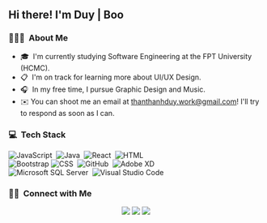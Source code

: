 


<h2>Hi there! I'm Duy | Boo</h2>

### 👨🏻‍💻 &nbsp;About Me

- 🎓 &nbsp;I'm currently studying Software Engineering  at the FPT University (HCMC).
- :clipboard: &nbsp;I'm on track for learning more about UI/UX Design.
- :headphones: &nbsp;In my free time, I pursue Graphic Design and Music.
- ✉️ You can shoot me an email at [thanthanhduy.work@gmail.com](mailto:thanthanhduy.work@gmail.com)! I'll try to respond as soon as I can.

### 💻 &nbsp;Tech Stack


![JavaScript](https://img.shields.io/badge/-JavaScript-05122A?style=flat&logo=javascript)&nbsp;
![Java](https://img.shields.io/badge/-Java-05122A?style=flat&logo=Java&logoColor=FFA518)&nbsp;
![React](https://img.shields.io/badge/-React-05122A?style=flat&logo=react)&nbsp;
![HTML](https://img.shields.io/badge/-HTML-05122A?style=flat&logo=HTML5)&nbsp;\
![Bootstrap](https://img.shields.io/badge/-Bootstrap-05122A?style=flat&logo=bootstrap&logoColor=563D7C)
![CSS](https://img.shields.io/badge/-CSS-05122A?style=flat&logo=CSS3&logoColor=1572B6)&nbsp;
![GitHub](https://img.shields.io/badge/-GitHub-05122A?style=flat&logo=github)&nbsp;
![Adobe XD](https://img.shields.io/badge/Adobe%20XD%20-%23000000.svg?style=flat&logo=adobe%20xd&logoColor=fffff)&nbsp;\
![Microsoft SQL Server](https://img.shields.io/badge/Microsoft_SQL_Server-05122A?style=flat&logo=microsoft-sql-server&logoColor=fffff)&nbsp;
![Visual Studio Code](https://img.shields.io/badge/-Visual%20Studio%20Code-05122A?style=flat&logo=visual-studio-code&logoColor=007ACC)&nbsp;

### 🤝🏻 &nbsp;Connect with Me

<p align="center">
<a href="mailto:thanthanhduy.work@gmail.com"><img src="https://img.shields.io/badge/-thanthanhduy.work@gmail.com-D14836?style=flat&logo=Gmail&logoColor=white"/></a>
<a href="https://www.facebook.com/ThanThanhDuy.GBoo"><img src="https://img.shields.io/badge/-@thanthanhduy.gboo-1877F2?style=flat&logo=Facebook&logoColor=white"/></a>
<a href="https://www.pinterest.com/49GBoo"><img src="https://img.shields.io/badge/-@49GBoo-BD081C?style=flat&logo=Pinterest&logoColor=white"/></a>
</p>

